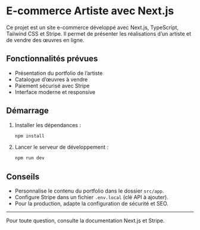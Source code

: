 
# E-commerce Artiste avec Next.js

Ce projet est un site e-commerce développé avec Next.js, TypeScript, Tailwind CSS et Stripe. Il permet de présenter les réalisations d’un artiste et de vendre des œuvres en ligne.

## Fonctionnalités prévues
- Présentation du portfolio de l’artiste
- Catalogue d’œuvres à vendre
- Paiement sécurisé avec Stripe
- Interface moderne et responsive

## Démarrage

1. Installer les dépendances :
   ```bash
   npm install
   ```
2. Lancer le serveur de développement :
   ```bash
   npm run dev
   ```

## Conseils
- Personnalise le contenu du portfolio dans le dossier `src/app`.
- Configure Stripe dans un fichier `.env.local` (clé API à ajouter).
- Pour la production, adapte la configuration de sécurité et SEO.

---

Pour toute question, consulte la documentation Next.js et Stripe.
